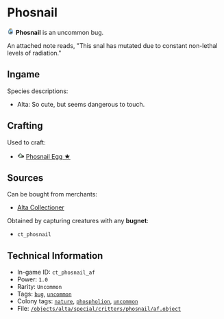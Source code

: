 # Phosnail

<img src="https://raw.githubusercontent.com/Ceterai/Enternia/main/objects/alta/special/critters/phosnail/icon.png" alt="Phosnail icon" loading="lazy" height="16px" width="auto" /> **Phosnail** is an uncommon bug.

An attached note reads, "This snal has mutated due to constant non-lethal levels of radiation."

## Ingame

Species descriptions:

- Alta: So cute, but seems dangerous to touch.

## Crafting

Used to craft:

- <img src="https://raw.githubusercontent.com/Ceterai/Enternia/main/items/active/alta/spawners/critters/ct_phosnail_egg.png" alt="Phosnail Egg ★ icon" loading="lazy" height="16px" width="auto" /> [Phosnail Egg ★](https://ceterai.github.io/MyEnternia/Wiki/PhosnailEgg)

## Sources

Can be bought from merchants:

- [Alta Collectioner](https://ceterai.github.io/MyEnternia/Wiki/AltaCollectioner)

Obtained by capturing creatures with any **bugnet**:

- `ct_phosnail`

## Technical Information

- In-game ID: `ct_phosnail_af`
- Power: `1.0`
- Rarity: `Uncommon`
- Tags: [`bug`](https://ceterai.github.io/MyEnternia/Wiki/Tags/Bug), [`uncommon`](https://ceterai.github.io/MyEnternia/Wiki/Tags/Uncommon)
- Colony tags: [`nature`](https://ceterai.github.io/MyEnternia/Wiki/Tags/Nature), [`phospholion`](https://ceterai.github.io/MyEnternia/Wiki/Tags/Phospholion), [`uncommon`](https://ceterai.github.io/MyEnternia/Wiki/Tags/Uncommon)
- File: [`/objects/alta/special/critters/phosnail/af.object`](https://github.com/Ceterai/Enternia/blob/main/objects/alta/special/critters/phosnail/af.object)
